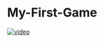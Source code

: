 # My-First-Game


[![video](https://i.ytimg.com/vi/0J-B_AuniQs&ab_channel=PawełGwóźdź/maxresdefault.jpg)](https://youtu.be/0J-B_AuniQs)
